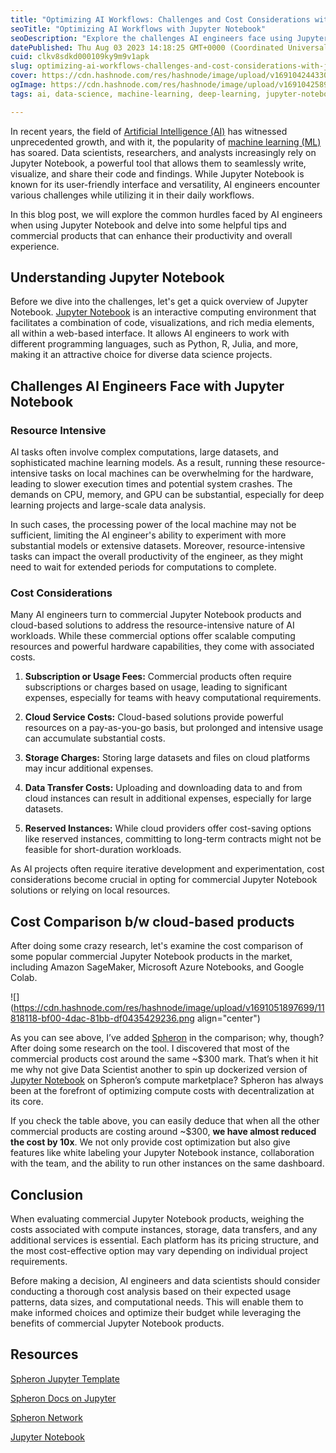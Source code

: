 ```yaml
---
title: "Optimizing AI Workflows: Challenges and Cost Considerations with Jupyter Notebook"
seoTitle: "Optimizing AI Workflows with Jupyter Notebook"
seoDescription: "Explore the challenges AI engineers face using Jupyter Notebook, including resource intensity and cost. Learn about commercial solutions and how to optimize"
datePublished: Thu Aug 03 2023 14:18:25 GMT+0000 (Coordinated Universal Time)
cuid: clkv8sdkd000109ky9m9v1apk
slug: optimizing-ai-workflows-challenges-and-cost-considerations-with-jupyter-notebook
cover: https://cdn.hashnode.com/res/hashnode/image/upload/v1691042443301/014dcc47-a1f4-4a29-89be-8250a11c4d63.png
ogImage: https://cdn.hashnode.com/res/hashnode/image/upload/v1691042589135/a5d0bd63-a892-4c62-8161-1783c972b970.png
tags: ai, data-science, machine-learning, deep-learning, jupyter-notebook

---
```


In recent years, the field of [Artificial Intelligence (AI)](https://en.wikipedia.org/wiki/Artificial_intelligence) has witnessed unprecedented growth, and with it, the popularity of [machine learning (ML)](https://en.wikipedia.org/wiki/Machine_learning) has soared. Data scientists, researchers, and analysts increasingly rely on Jupyter Notebook, a powerful tool that allows them to seamlessly write, visualize, and share their code and findings. While Jupyter Notebook is known for its user-friendly interface and versatility, AI engineers encounter various challenges while utilizing it in their daily workflows.

In this blog post, we will explore the common hurdles faced by AI engineers when using Jupyter Notebook and delve into some helpful tips and commercial products that can enhance their productivity and overall experience.

## **Understanding Jupyter Notebook**

Before we dive into the challenges, let's get a quick overview of Jupyter Notebook. [Jupyter Notebook](https://jupyter.org/) is an interactive computing environment that facilitates a combination of code, visualizations, and rich media elements, all within a web-based interface. It allows AI engineers to work with different programming languages, such as Python, R, Julia, and more, making it an attractive choice for diverse data science projects.

## **Challenges AI Engineers Face with Jupyter Notebook**

### **Resource Intensive**

AI tasks often involve complex computations, large datasets, and sophisticated machine learning models. As a result, running these resource-intensive tasks on local machines can be overwhelming for the hardware, leading to slower execution times and potential system crashes. The demands on CPU, memory, and GPU can be substantial, especially for deep learning projects and large-scale data analysis.

In such cases, the processing power of the local machine may not be sufficient, limiting the AI engineer's ability to experiment with more substantial models or extensive datasets. Moreover, resource-intensive tasks can impact the overall productivity of the engineer, as they might need to wait for extended periods for computations to complete.

### **Cost Considerations**

Many AI engineers turn to commercial Jupyter Notebook products and cloud-based solutions to address the resource-intensive nature of AI workloads. While these commercial options offer scalable computing resources and powerful hardware capabilities, they come with associated costs.

1. **Subscription or Usage Fees:** Commercial products often require subscriptions or charges based on usage, leading to significant expenses, especially for teams with heavy computational requirements.
    
2. **Cloud Service Costs:** Cloud-based solutions provide powerful resources on a pay-as-you-go basis, but prolonged and intensive usage can accumulate substantial costs.
    
3. **Storage Charges:** Storing large datasets and files on cloud platforms may incur additional expenses.
    
4. **Data Transfer Costs:** Uploading and downloading data to and from cloud instances can result in additional expenses, especially for large datasets.
    
5. **Reserved Instances:** While cloud providers offer cost-saving options like reserved instances, committing to long-term contracts might not be feasible for short-duration workloads.
    

As AI projects often require iterative development and experimentation, cost considerations become crucial in opting for commercial Jupyter Notebook solutions or relying on local resources.

## Cost Comparison b/w cloud-based products

After doing some crazy research, let's examine the cost comparison of some popular commercial Jupyter Notebook products in the market, including Amazon SageMaker, Microsoft Azure Notebooks, and Google Colab.

![](https://cdn.hashnode.com/res/hashnode/image/upload/v1691051897699/11818118-bf00-4dac-81bb-df0435429236.png align="center")

As you can see above, I’ve added [Spheron](https://spheron.network/) in the comparison; why, though? After doing some research on the tool. I discovered that most of the commercial products cost around the same ~$300 mark. That’s when it hit me why not give Data Scientist another to spin up dockerized version of [Jupyter Notebook](https://app.spheron.network/#/compute/marketplace?template=Jupyter%20Notebook) on Spheron’s compute marketplace? Spheron has always been at the forefront of optimizing compute costs with decentralization at its core.

If you check the table above, you can easily deduce that when all the other commercial products are costing around ~$300, **we have almost reduced the cost by 10x**. We not only provide cost optimization but also give features like white labeling your Jupyter Notebook instance, collaboration with the team, and the ability to run other instances on the same dashboard.

## **Conclusion**

When evaluating commercial Jupyter Notebook products, weighing the costs associated with compute instances, storage, data transfers, and any additional services is essential. Each platform has its pricing structure, and the most cost-effective option may vary depending on individual project requirements.

Before making a decision, AI engineers and data scientists should consider conducting a thorough cost analysis based on their expected usage patterns, data sizes, and computational needs. This will enable them to make informed choices and optimize their budget while leveraging the benefits of commercial Jupyter Notebook products.

## **Resources**

[Spheron Jupyter Template](https://app.spheron.network/#/compute/marketplace?template=Jupyter%20Notebook)

[Spheron Docs on Jupyter](https://docs.spheron.network/marketplace-guide/jupyter/)

[Spheron Network](https://spheron.network)

[Jupyter Notebook](https://jupyter.org/)